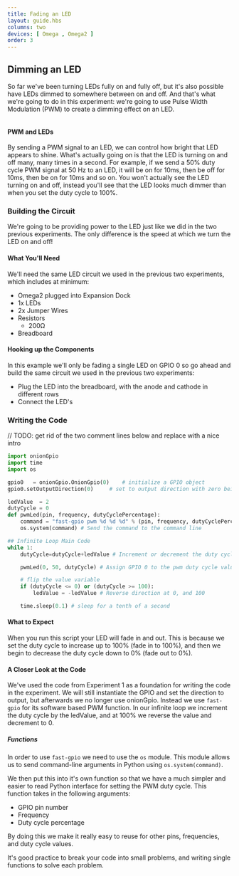 ```yaml
---
title: Fading an LED
layout: guide.hbs
columns: two
devices: [ Omega , Omega2 ]
order: 3
---
```


## Dimming an LED

So far we've been turning LEDs fully on and fully off, but it's also possible have LEDs dimmed to somewhere between on and off. And that's what we're going to do in this experiment: we're going to use Pulse Width Modulation (PWM) to create a dimming effect on an LED.

<!-- Pulse Width Modulation -->
```{r child = '../../shared/pwm.md'}
```

#### PWM and LEDs

By sending a PWM signal to an LED, we can control how bright that LED appears to shine. What's actually going on is that the LED is turning on and off many, many times in a second. For example, if we send a 50% duty cycle PWM signal at 50 Hz to an LED, it will be on for 10ms, then be off for 10ms, then be on for 10ms and so on. You won't actually see the LED turning on and off, instead you'll see that the LED looks much dimmer than when you set the duty cycle to 100%.

### Building the Circuit

We're going to be providing power to the LED just like we did in the two previous experiments. The only difference is the speed at which we turn the LED on and off!

#### What You'll Need

We'll need the same LED circuit we used in the previous two experiments, which includes at minimum:

* Omega2 plugged into Expansion Dock
* 1x LEDs
* 2x Jumper Wires
* Resistors
  * 200Ω
* Breadboard

#### Hooking up the Components

In this example we'll only be fading a single LED on GPIO 0 so go ahead and build the same circuit we used in the previous two experiments:

* Plug the LED into the breadboard, with the anode and cathode in different rows
* Connect the LED's

### Writing the Code

<!-- Going to use fast-gpio pwm to avoid any muxing nonsense-->

// TODO: get rid of the two comment lines below and replace with a nice intro
<!-- // use fast-pwm to slowly increment the duty cycle on a gpio and then halfway through start decrementing the pwm, so that you get a fading in, and then fading out
// make it progress slowly so you can tell that its getting brighter and dimmer -->

``` python
import onionGpio
import time
import os

gpio0 	= onionGpio.OnionGpio(0)	# initialize a GPIO object
gpio0.setOutputDirection(0)		# set to output direction with zero being the default value

ledValue  = 2
dutyCycle = 0
def pwmLed(pin, frequency, dutyCyclePercentage):
	command = "fast-gpio pwm %d %d %d" % (pin, frequency, dutyCyclePercentage) #Assign the arguments to the correct positions in the fast-gpio command
	os.system(command) # Send the command to the command line

## Infinite Loop Main Code
while 1:
	dutyCycle=dutyCycle+ledValue # Increment or decrement the duty cycle by the ledValue

	pwmLed(0, 50, dutyCycle) # Assign GPIO 0 to the pwm duty cycle value

	# flip the value variable
	if (dutyCycle <= 0) or (dutyCycle >= 100):
		ledValue = -ledValue # Reverse direction at 0, and 100

	time.sleep(0.1)	# sleep for a tenth of a second
```



<!-- TODO: FUTURE: Write using the Omega's PWM pins -->

#### What to Expect

<!-- // Your LED will fade in and then out, describe this and have a gif -->

When you run this script your LED will fade in and out. This is because we set the duty cycle to increase up to 100% (fade in to 100%), and then we begin to decrease the duty cycle down to 0% (fade out to 0%).

<!-- TODO: Insert gif of this -->


#### A Closer Look at the Code

<!-- // intro to the code that was written
//  new things introduced:
//  * function where you pass in gpio # and duty cycle and it calls fast-gpio for you
//  * fancy for loop -->

We've used the code from Experiment 1 as a foundation for writing the code in the experiment. We will still instantiate the GPIO and set the direction to output, but afterwards we no longer use onionGpio. Instead we use `fast-gpio` for its software based PWM function. In our infinite loop we increment the duty cycle by the ledValue, and at 100% we reverse the value and decrement to 0.

##### Functions

<!-- // explanation of why it was useful to package the fast-gpio os call into a function:
//  * useful to have a readable & simple python interface for setting the pwm duty cycle
//  * will be used a whole bunch
//  * cleaner looking code and good practice -->


In order to use `fast-gpio` we need to use the `os` module. This module allows us to send command-line arguments in Python using `os.system(command)`.

We then put this into it's own function so that we have a much simpler and easier to read Python interface for setting the PWM duty cycle. This function takes in the following arguments:

* GPIO pin number
* Frequency
* Duty cycle percentage

By doing this we make it really easy to reuse for other pins, frequencies, and duty cycle values.

It's good practice to break your code into small problems, and writing single functions to solve each problem.

<!-- #### Fancy For Loops

// have a for loop that increments the PWM and then halfway through starts decrementing the PWM - when you reach halfway, multiply the value by which you increment by -1 :) -->
